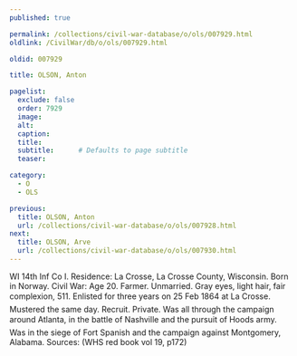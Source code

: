 ```yaml
---
published: true

permalink: /collections/civil-war-database/o/ols/007929.html
oldlink: /CivilWar/db/o/ols/007929.html

oldid: 007929

title: OLSON, Anton

pagelist:
  exclude: false
  order: 7929
  image: 
  alt:
  caption:
  title:
  subtitle:      # Defaults to page subtitle
  teaser:

category: 
  - O 
  - OLS

previous:
  title: OLSON, Anton
  url: /collections/civil-war-database/o/ols/007928.html  
next:
  title: OLSON, Arve
  url: /collections/civil-war-database/o/ols/007930.html   
---
```

WI 14th Inf Co I. Residence: La Crosse, La Crosse County, Wisconsin. Born in Norway. Civil War: Age 20. Farmer. Unmarried. Gray eyes, light hair, fair complexion, 5&#146;11&#148;. Enlisted for three years on 25 Feb 1864 at La Crosse. Mustered the same day. Recruit. Private. Was all through the campaign around Atlanta, in the battle of Nashville and the pursuit of Hood&#146;s army. Was in the siege of Fort Spanish and the campaign against Montgomery, Alabama. Sources: (WHS red book vol 19, p172)